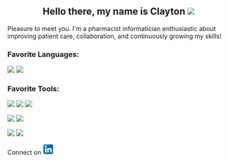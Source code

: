 <h2 align = "center"> Hello there, my name is Clayton  <img src="../claytonjhamilton/images/waving_hand.gif" width="30px">
</h2>

Pleasure to meet you. I'm a pharmacist informatician enthusiastic about improving patient care, collaboration, and continuously growing my skills!

### **Favorite Languages:**

<code><img height="20" src="https://img.shields.io/badge/-SQL-green?logo=codepen&logoColor=white"></code>
<code><img height="20" src="https://img.shields.io/badge/Python-%233776AB.svg?logo=python&logoColor=white"></code>

### **Favorite Tools:**

<code><img height="20" src="https://img.shields.io/badge/-Microsoft%20SQL%20Server-grey?logo=microsoft-sql-server&logoColor=red"></code>
<code><img height="20" src="https://img.shields.io/badge/-Visual%20Studio%20Code-blue?logo=visual-studio-code"></code>
<code><img height="20" src="https://img.shields.io/badge/-Visual%20Studio-purple?logo=visual-studio"></code>

<code><img height="20" src="https://img.shields.io/badge/-Report%20Builder-white?logo=Power%20BI&logoColor=red"></code>
<code><img height="20" src="https://img.shields.io/badge/-PowerBI-black?logo=Power%20BI&logoColor=yellow"></code>

<code><img height="20" src="https://img.shields.io/badge/-Git-9cf?logo=git"></code>
<code><img height="20" src="https://img.shields.io/badge/-GitHub-black?logo=GitHub"></code>

<p> Connect on 
  <a href="www.linkedin.com/in/clayton-j-hamilton" title="Redirect to LinkedIn profile">
    <img src="images/linkedin.png" alt="homepage" alt="drawing" width="25" />
  </a>
</p>




